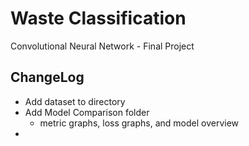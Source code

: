 # Waste Classification
Convolutional Neural Network - Final Project

## ChangeLog
- Add dataset to directory
- Add Model Comparison folder
  - metric graphs, loss graphs, and model overview
- 
